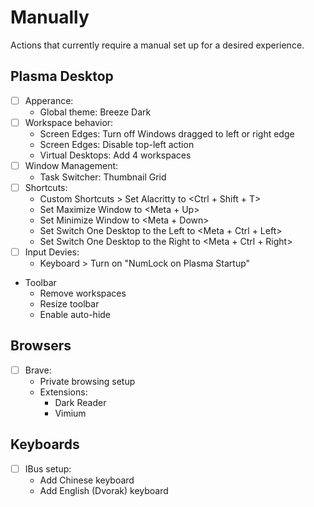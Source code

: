 # Manually
 
 Actions that currently require a manual set up for a desired experience.

## Plasma Desktop
- [ ] Apperance:
  - Global theme: Breeze Dark
- [ ] Workspace behavior:
  - Screen Edges: Turn off Windows dragged to left or right edge
  - Screen Edges: Disable top-left action
  - Virtual Desktops: Add 4 workspaces
- [ ] Window Management:
  - Task Switcher: Thumbnail Grid
- [ ] Shortcuts:
  - Custom Shortcuts > Set Alacritty to <Ctrl + Shift + T>
  - Set Maximize Window to <Meta + Up>
  - Set Minimize Window to <Meta + Down>
  - Set Switch One Desktop to the Left to <Meta + Ctrl + Left>
  - Set Switch One Desktop to the Right to <Meta + Ctrl + Right>
- [ ] Input Devies:
  - Keyboard > Turn on "NumLock on Plasma Startup"
- Toolbar
  - Remove workspaces
  - Resize toolbar
  - Enable auto-hide

## Browsers
- [ ] Brave:
  - Private browsing setup
  - Extensions:
    - Dark Reader
    - Vimium

## Keyboards
- [ ] IBus setup:
  - Add Chinese keyboard
  - Add English (Dvorak) keyboard
